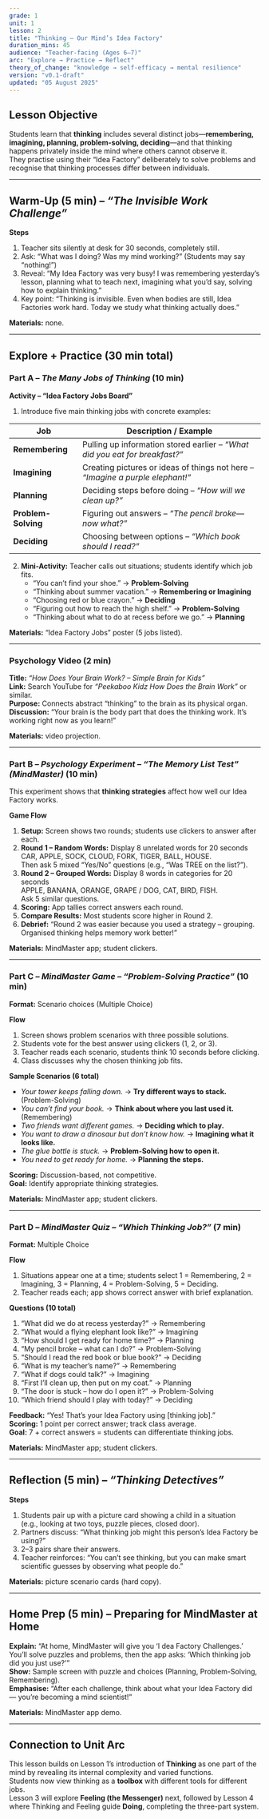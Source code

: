 ```yaml
---
grade: 1
unit: 1
lesson: 2
title: "Thinking – Our Mind’s Idea Factory"
duration_mins: 45
audience: "Teacher-facing (Ages 6–7)"
arc: "Explore → Practice → Reflect"
theory_of_change: "knowledge → self-efficacy → mental resilience"
version: "v0.1-draft"
updated: "05 August 2025"
---
```


## Lesson Objective
Students learn that **thinking** includes several distinct jobs—**remembering, imagining, planning, problem-solving, deciding**—and that thinking happens privately inside the mind where others cannot observe it.  
They practise using their “Idea Factory” deliberately to solve problems and recognise that thinking processes differ between individuals.

---

## Warm-Up (5 min) – *“The Invisible Work Challenge”*

**Steps**
1. Teacher sits silently at desk for 30 seconds, completely still.  
2. Ask: “What was I doing? Was my mind working?” (Students may say “nothing!”)  
3. Reveal: “My Idea Factory was very busy! I was remembering yesterday’s lesson, planning what to teach next, imagining what you’d say, solving how to explain thinking.”  
4. Key point: “Thinking is invisible. Even when bodies are still, Idea Factories work hard. Today we study what thinking actually does.”

**Materials:** none.

---

## Explore + Practice (30 min total)

### Part A – *The Many Jobs of Thinking* (10 min)

**Activity – “Idea Factory Jobs Board”**
1. Introduce five main thinking jobs with concrete examples:

| Job | Description / Example |
|-----|------------------------|
| **Remembering** | Pulling up information stored earlier – *“What did you eat for breakfast?”* |
| **Imagining** | Creating pictures or ideas of things not here – *“Imagine a purple elephant!”* |
| **Planning** | Deciding steps before doing – *“How will we clean up?”* |
| **Problem-Solving** | Figuring out answers – *“The pencil broke—now what?”* |
| **Deciding** | Choosing between options – *“Which book should I read?”* |

2. **Mini-Activity:** Teacher calls out situations; students identify which job fits.  
   - “You can’t find your shoe.” → **Problem-Solving**  
   - “Thinking about summer vacation.” → **Remembering or Imagining**  
   - “Choosing red or blue crayon.” → **Deciding**  
   - “Figuring out how to reach the high shelf.” → **Problem-Solving**  
   - “Thinking about what to do at recess before we go.” → **Planning**

**Materials:** “Idea Factory Jobs” poster (5 jobs listed).

---

### Psychology Video (2 min)

**Title:** *“How Does Your Brain Work? – Simple Brain for Kids”*  
**Link:** Search YouTube for *“Peekaboo Kidz How Does the Brain Work”* or similar.  
**Purpose:** Connects abstract “thinking” to the brain as its physical organ.  
**Discussion:** “Your brain is the body part that does the thinking work. It’s working right now as you learn!”  

**Materials:** video projection.

---

### Part B – *Psychology Experiment – “The Memory List Test” (MindMaster)* (10 min)

This experiment shows that **thinking strategies** affect how well our Idea Factory works.

**Game Flow**
1. **Setup:** Screen shows two rounds; students use clickers to answer after each.
2. **Round 1 – Random Words:** Display 8 unrelated words for 20 seconds  
   CAR, APPLE, SOCK, CLOUD, FORK, TIGER, BALL, HOUSE.  
   Then ask 5 mixed “Yes/No” questions (e.g., “Was TREE on the list?”).
3. **Round 2 – Grouped Words:** Display 8 words in categories for 20 seconds  
   APPLE, BANANA, ORANGE, GRAPE / DOG, CAT, BIRD, FISH.  
   Ask 5 similar questions.
4. **Scoring:** App tallies correct answers each round.  
5. **Compare Results:** Most students score higher in Round 2.  
6. **Debrief:** “Round 2 was easier because you used a strategy – grouping. Organised thinking helps memory work better!”

**Materials:** MindMaster app; student clickers.

---

### Part C – *MindMaster Game – “Problem-Solving Practice”* (10 min)

**Format:** Scenario choices (Multiple Choice)

**Flow**
1. Screen shows problem scenarios with three possible solutions.  
2. Students vote for the best answer using clickers (1, 2, or 3).  
3. Teacher reads each scenario, students think 10 seconds before clicking.  
4. Class discusses why the chosen thinking job fits.

**Sample Scenarios (6 total)**
- *Your tower keeps falling down.* → **Try different ways to stack.** (Problem-Solving)  
- *You can’t find your book.* → **Think about where you last used it.** (Remembering)  
- *Two friends want different games.* → **Deciding which to play.**  
- *You want to draw a dinosaur but don’t know how.* → **Imagining what it looks like.**  
- *The glue bottle is stuck.* → **Problem-Solving how to open it.**  
- *You need to get ready for home.* → **Planning the steps.**

**Scoring:** Discussion-based, not competitive.  
**Goal:** Identify appropriate thinking strategies.

**Materials:** MindMaster app; student clickers.

---

### Part D – *MindMaster Quiz – “Which Thinking Job?”* (7 min)

**Format:** Multiple Choice

**Flow**
1. Situations appear one at a time; students select 1 = Remembering, 2 = Imagining, 3 = Planning, 4 = Problem-Solving, 5 = Deciding.  
2. Teacher reads each; app shows correct answer with brief explanation.

**Questions (10 total)**
1. “What did we do at recess yesterday?” → Remembering  
2. “What would a flying elephant look like?” → Imagining  
3. “How should I get ready for home time?” → Planning  
4. “My pencil broke – what can I do?” → Problem-Solving  
5. “Should I read the red book or blue book?” → Deciding  
6. “What is my teacher’s name?” → Remembering  
7. “What if dogs could talk?” → Imagining  
8. “First I’ll clean up, then put on my coat.” → Planning  
9. “The door is stuck – how do I open it?” → Problem-Solving  
10. “Which friend should I play with today?” → Deciding  

**Feedback:** “Yes! That’s your Idea Factory using [thinking job].”  
**Scoring:** 1 point per correct answer; track class average.  
**Goal:** 7 + correct answers = students can differentiate thinking jobs.

**Materials:** MindMaster app; student clickers.

---

## Reflection (5 min) – *“Thinking Detectives”*

**Steps**
1. Students pair up with a picture card showing a child in a situation  
  (e.g., looking at two toys, puzzle pieces, closed door).  
2. Partners discuss: “What thinking job might this person’s Idea Factory be using?”  
3. 2–3 pairs share their answers.  
4. Teacher reinforces: “You can’t see thinking, but you can make smart scientific guesses by observing what people do.”

**Materials:** picture scenario cards (hard copy).

---

## Home Prep (5 min) – Preparing for MindMaster at Home

**Explain:** “At home, MindMaster will give you ‘I dea Factory Challenges.’ You’ll solve puzzles and problems, then the app asks: ‘Which thinking job did you just use?’”  
**Show:** Sample screen with puzzle and choices (Planning, Problem-Solving, Remembering).  
**Emphasise:** “After each challenge, think about what your Idea Factory did — you’re becoming a mind scientist!”  

**Materials:** MindMaster app demo.

---

## Connection to Unit Arc
This lesson builds on Lesson 1’s introduction of **Thinking** as one part of the mind by revealing its internal complexity and varied functions.  
Students now view thinking as a **toolbox** with different tools for different jobs.  
Lesson 3 will explore **Feeling (the Messenger)** next, followed by Lesson 4 where Thinking and Feeling guide **Doing**, completing the three-part system.

